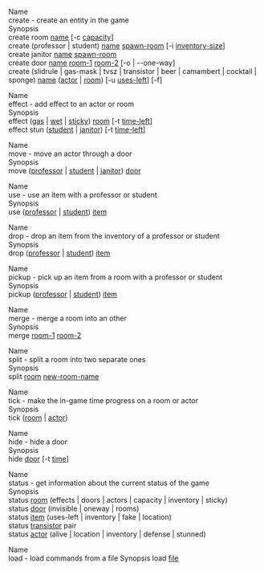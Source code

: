 Name  
create - create an entity in the game  
Synopsis  
create room <u>name</u> [-c <u>capacity</u>]  
create (professor | student) <u>name</u> <u>spawn-room</u> [-i <u>inventory-size</u>]  
create janitor <u>name</u> <u>spawn-room</u>  
create door <u>name</u> <u>room-1</u> <u>room-2</u> [-o | --one-way]  
create (slidrule | gas-mask | tvsz | transistor | beer | camambert | cocktail | sponge) <u>name</u> (<u>actor</u> | <u>room</u>) [-u <u>uses-left</u>] [-f]  

Name  
effect - add effect to an actor or room  
Synopsis  
effect (<u>gas</u> | <u>wet</u> | <u>sticky</u>) <u>room</u> [-t <u>time-left</u>]  
effect stun (<u>student</u> | <u>janitor</u>) [-t <u>time-left</u>]  

Name  
move - move an actor through a door  
Synopsis  
move (<u>professor</u> | <u>student</u> | <u>janitor</u>) <u>door</u>  

Name  
use - use an item with a professor or student  
Synopsis  
use (<u>professor</u> | <u>student</u>) <u>item</u>  

Name  
drop - drop an item from the inventory of a professor or student  
Synopsis  
drop (<u>professor</u> | <u>student</u>) <u>item</u>  

Name  
pickup - pick up an item from a room with a professor or student  
Synopsis  
pickup (<u>professor</u> | <u>student</u>) <u>item</u>  

Name  
merge - merge a room into an other  
Synopsis  
merge <u>room-1</u> <u>room-2</u>  

Name  
split - split a room into two separate ones  
Synopsis  
split <u>room</u> <u>new-room-name</u>  

Name  
tick - make the in-game time progress on a room or actor  
Synopsis  
tick (<u>room</u> | <u>actor</u>)  

Name  
hide - hide a door  
Synopsis  
hide <u>door</u> [-t <u>time</u>]  

Name  
status - get information about the current status of the game  
Synopsis  
status <u>room</u> (effects | doors | actors | capacity | inventory | sticky)  
status <u>door</u> (invisible | oneway | rooms)  
status <u>item</u> (uses-left | inventory | fake | location)  
status <u>transistor</u> pair  
status <u>actor</u> (alive | location | inventory | defense | stunned)  

Name  
load - load commands from a file
Synopsis
load <u>file</u>

